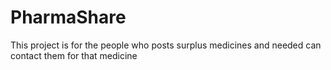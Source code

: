 # PharmaShare
This project is for the people who posts surplus medicines and needed can contact them for that medicine
